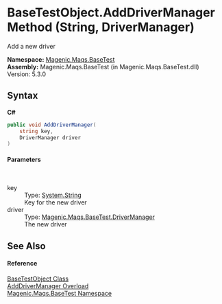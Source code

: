 # BaseTestObject.AddDriverManager Method (String, DriverManager)
 

Add a new driver

**Namespace:**&nbsp;<a href="MAQS_5/BaseTest_AUTOGENERATED/Magenic-Maqs-BaseTest_Namespace">Magenic.Maqs.BaseTest</a><br />**Assembly:**&nbsp;Magenic.Maqs.BaseTest (in Magenic.Maqs.BaseTest.dll) Version: 5.3.0

## Syntax

**C#**<br />
``` C#
public void AddDriverManager(
	string key,
	DriverManager driver
)
```


#### Parameters
&nbsp;<dl><dt>key</dt><dd>Type: <a href="http://msdn2.microsoft.com/en-us/library/s1wwdcbf" target="_blank">System.String</a><br />Key for the new driver</dd><dt>driver</dt><dd>Type: <a href="MAQS_5/BaseTest_AUTOGENERATED/DriverManager_Class">Magenic.Maqs.BaseTest.DriverManager</a><br />The new driver</dd></dl>

## See Also


#### Reference
<a href="MAQS_5/BaseTest_AUTOGENERATED/BaseTestObject_Class">BaseTestObject Class</a><br /><a href="MAQS_5/BaseTest_AUTOGENERATED/BaseTestObject-AddDriverManager_Method">AddDriverManager Overload</a><br /><a href="MAQS_5/BaseTest_AUTOGENERATED/Magenic-Maqs-BaseTest_Namespace">Magenic.Maqs.BaseTest Namespace</a><br />